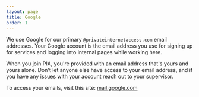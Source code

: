 ```yaml
---
layout: page
title: Google
order: 1
---
```

We use Google for our primary `@privateinternetaccess.com` email addresses. Your Google account is the email address you use for signing up for services and logging into internal pages while working here.

When you join PIA, you're provided with an email address that's yours and yours alone. Don't let anyone else have access to your email address, and if you have any issues with your account reach out to your supervisor.

To access your emails, visit this site: [mail.google.com](https://mail.google.com/)
